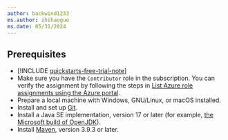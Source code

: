 ```yaml
---
author: backwind1233
ms.author: zhihaoguo
ms.date: 05/31/2024
---
```


## Prerequisites

* [!INCLUDE [quickstarts-free-trial-note](../../../includes/quickstarts-free-trial-note.md)]
* Make sure you have the `Contributor` role in the subscription. You can verify the assignment by following the steps in [List Azure role assignments using the Azure portal](/azure/role-based-access-control/role-assignments-list-portal).
* Prepare a local machine with Windows, GNU/Linux, or macOS installed.
* Install and set up [Git](/devops/develop/git/install-and-set-up-git).
* Install a Java SE implementation, version 17 or later (for example, [the Microsoft build of OpenJDK](/java/openjdk)).
* Install [Maven](https://maven.apache.org/download.cgi), version 3.9.3 or later.
